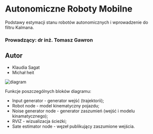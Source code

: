 # Autonomiczne Roboty Mobilne
Podstawy estymacji stanu robotów autonomicznych i wprowadzenie do filtru Kalmana.

### Prowadzący: dr inż. Tomasz Gawron

## Autor
* Klaudia Sagat
* Michał heit

![diagram](https://github.com/jumpincrane/arm_gt_v2/blob/main/estimationdiagram.PNG)

Funkcje poszczególnych bloków diagramu:
* Input generator - generator wejść (trajektorii);
* Robot node - model kinematyczny pojazdu;
* Noise generator node - generator zaszumień (wejść i modelu kinamatycznego);
* RVIZ - wizualizacja ścieżki;
* Sate estimator node - węzeł publikujący zaszumione wejścia.  
